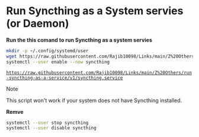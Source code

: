 # Run Syncthing as a System servies (or Daemon)

**Run the this comand to run Syncthing as a system servies**

```bash
mkdir -p ~/.config/systemd/user 
wget https://raw.githubusercontent.com/Rajib10098/Links/main/Z%20Others/run-syncthing-as-a-service/v1/syncthing.service -O ~/.config/systemd/user/syncthing.service 
systemctl --user enable --now syncthing
```

[`https://raw.githubusercontent.com/Rajib10098/Links/main/Z%20Others/run-syncthing-as-a-service/v1/syncthing.service`](https://raw.githubusercontent.com/Rajib10098/Links/main/Z%20Others/run-syncthing-as-a-service/v1/syncthing.service)


> [!NOTE]
> This script won't work if your system does not have Syncthing installed.


**Remve**

```bash
systemctl --user stop syncthing 
systemctl --user disable syncthing
```
